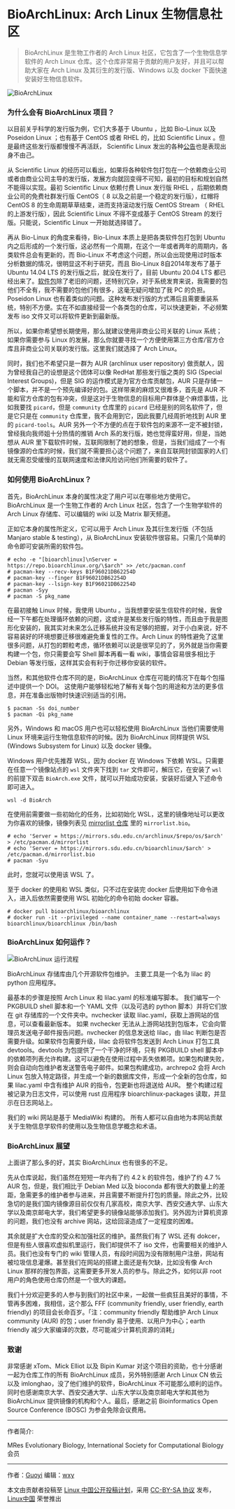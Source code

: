 [#]: subject: "BioArchLinux: Arch Linux 生物信息社区"
[#]: author: "Guoyi mailto:kuoi@bioarchlinux.org"
[#]: keywords: "基因 进化 生信 软件"
[#]: url: "发布后链接，由发布人填写"


BioArchLinux: Arch Linux 生物信息社区
======

> BioArchLinux 是生物工作者的 Arch Linux 社区，它包含了一个生物信息学软件的 Arch Linux 仓库。这个仓库非常易于贡献的用户友好，并且可以帮助大家在 Arch Linux 及其衍生的发行版、Windows 以及 docker 下面快速安装好生物信息软件。

![BioArchLinux](https://bioarchlinux.org/png/BOSC01.png)

### 为什么会有 BioArchLinux 项目？

以目前关乎科学的发行版为例，它们大多基于 Ubuntu ，比如 Bio-Linux 以及 Poseidon Linux ；也有基于 CentOS 或者 RHEL 的，比如 Scientific Linux 。但是最终这些发行版都慢慢不再活跃， Scientific Linux 发出的各种[公告](https://linux.web.cern.ch/)也是表现出身不由己。

从 Scientific Linux 的经历可以看出，如果将各种软件包打包在一个依赖商业公司或者由商业公司主导的发行版，发展方向就回变得不可知，最初的目标和规划自然不能得以实现。最初 Scientific Linux 依赖付费 Linux 发行版 RHEL ，后期依赖商业公司的免费社群发行版 CentOS（ 8 以及之前是一个稳定的发行版），红帽将 CentOS 8 的生命周期草草结束，进而支持滚动发行版 CentOS Stream （ RHEL 的上游发行版），因此 Scientific Linux 不得不变成基于 CentOS Stream 的发行版。只能说，Scientific Linux 一开始就选择错了。

再从 Bio-Linux 的角度来看待，Bio-Linux 本质上是把各类软件包打包到 Ubuntu 内之后形成的一个发行版，这必然有一个周期，在这个一年或者两年的周期内，各类软件总会有更新的，而 Bio-Linux 不考虑这个问题，所以会出现使用过时版本分析数据的情况，很明显这不利于研究，而且 Bio-Linux 8自2014年发布了基于 Ubuntu 14.04 LTS 的发行版之后，就没在发行了，目前 Ubuntu 20.04 LTS 都已经出来了。[软件包](http://environmentalomics.org/bio-linux-software-list/)除了老旧的问题，还特别冗杂，对于系统发育来说，我需要的包他们不全有，我不需要的包他们有很多，这毫无疑问增加了我 PC 的负担。Poseidon Linux 也有着类似的问题。这种发布发行版的方式滞后且需要重装系统，特别不方便。实在不如直接经营一个各类包的仓库，可以快速更新，不必频繁发布 iso 文件又可以将软件更新到最新版。

所以，如果你希望想长期使用，那么就建议使用非商业公司关联的 Linux 系统；如果你需要参与 Linux 的发展，那么你就要寻找一个方便使用第三方仓库/官方仓库且非商业公司关联的发行版。这里我们就选择了 Arch Linux。

同时，我们也不希望只是一群为 AUR (archlinux user repository) 做贡献人，因为曾经我自己的设想是这个团体可以像 RedHat 那些发行版之类的 SIG (Special Interest Groups)，但是 SIG 的运作模式是为官方仓库贡献包，AUR 只是存储一个脚本，并不是一个预先编译好的包。这样带来的麻烦又很难多，首先是 AUR 不能和官方仓库的包有冲突，但是这对于生物信息的目标用户群体是个麻烦事情，比如我要找 `picard`，但是 `community` 仓库里的 `picard` 已经是别的同名软件了，但是它只是在 `community` 仓库里，我不会用到它，因此我要几经周折地找到 AUR 里的 `picard-tools`。AUR 另外一个不方便的点在于软件包的来源不一定不被封锁，曾经我向我师姐十分热情的推销 Arch 系的发行版，她也觉得蛮好用，但是，当她想从 AUR 里下载软件时候，互联网限制了她的想象，但是，当我们组成了一个有镜像源的仓库的时候，我们就不需要担心这个问题了，来自互联网封锁国家的人们就无需忍受缓慢的互联网速度和法律风险访问他们所需要的软件了。 

### 如何使用 BioArchLinux？

首先，BioArchLinux 本身的属性决定了用户可以在哪些地方使用它。 BioArchLinux 是一个生物工作者的 Arch Linux 社区，包含了一个生物学软件的 Arch Linux 存储库、可以编辑的 wiki 以及 Matrix 聊天频道。

正如它本身的属性所定义，它可以用于 Arch Linux 及其衍生发行版（不包括 Manjaro stable & testing），从 BioArchLinux 安装软件很容易。只需几个简单的命令即可安装所需的软件包。

```
# echo -e "[bioarchlinux]\nServer = https://repo.bioarchlinux.org/\$arch" >> /etc/pacman.conf
# pacman-key --recv-keys B1F96021DB62254D
# pacman-key --finger B1F96021DB62254D
# pacman-key --lsign-key B1F96021DB62254D
# pacman -Syy
# pacman -S pkg_name
```

在最初接触 Linux 时候，我使用 Ubuntu 。当我想要安装生信软件的时候，我曾经一下午都在处理循环依赖的问题，这或许是某些发行版的特性，而且由于我是图形化安装的，我其实对未来怎么迁移系统并没有足够的把握，对于小白来说，好不容易装好的环境想要迁移很难避免重复性的工作。Arch Linux 的特性避免了这里很多问题，从打包的颗粒考虑，循环依赖可以说是很罕见的了，另外就是当你需要构建一个包，你只需要会写 Shell 脚本再看一看 wiki，事情会容易很多相比于 Debian 等发行版，这样其实会有利于你迁移你安装的软件。

当然，和其他软件仓库不同的是，BioArchLinux 仓库在可能的情况下在每个包描述中提供一个 DOI。 这使用户能够轻松地了解有关每个包的用途和方法的更多信息，并在准备出版物时快速识别适当的引用。

```
$ pacman -Ss doi_number
$ pacman -Qi pkg_name
```

另外，Windows 和 macOS 用户也可以轻松使用 BioArchLinux 当他们需要使用 Linux 环境来运行生物信息软件的时候。因为 BioArchLinux 同样提供 WSL (Windows Subsystem for Linux) 以及 docker 镜像。

Windows 用户优先推荐 WSL，因为 docker 在 Windows 下依赖 WSL。只需要在任意一个镜像站点的 `wsl` 文件夹下找到 `tar` 文件即可，解压它，在安装了 `wsl` 的前提下双击 `BioArch.exe` 文件，就可以开始成功安装，安装好后键入下述命令即可进入。

```
wsl -d BioArch
```

在使用前需要做一些初始化的任务，比如初始化 WSL，这里的镜像地址可以更改为你喜欢的镜像，镜像列表见 [mirrorlist 仓库](https://github.com/BioArchLinux/mirror) 里的 `mirrorlist.bio`。

```
# echo 'Server = https://mirrors.sdu.edu.cn/archlinux/$repo/os/$arch' > /etc/pacman.d/mirrorlist
# echo 'Server = https://mirrors.sdu.edu.cn/bioarchlinux/$arch' > /etc/pacman.d/mirrorlist.bio
# pacman -Syu
```

此时，您就可以使用该 WSL 了。

至于 docker 的使用和 WSL 类似，只不过在安装完 docker 后使用如下命令进入，进入后依然需要使用 WSL 初始化的命令初始 docker 容器。

```
# docker pull bioarchlinux/bioarchlinux
# docker run -it --privileged --name container_name --restart=always bioarchlinux/bioarchlinux /bin/bash
```

### BioArchLinux 如何运作？

![BioArchLinux 运行流程](https://bioarchlinux.org/png/BOSC02.png)

BioArchLinux 存储库由几个开源软件包维护。 主要工具是一个名为 lilac 的 python 应用程序。

最基本的步骤是按照 Arch Linux 和 lilac.yaml 的标准编写脚本。 我们编写一个 PKGBUILD shell 脚本和一个 YAML 文件（以及可选的 python 脚本）并将它们放在 git 存储库的一个文件夹中。nvchecker 读取 lilac.yaml，获取上游网站的信息，可以查看最新版本。 如果 nvchecker 无法从上游网站找到包版本，它会向管理员发送电子邮件报告问题。nvchecker 的信息发送给 lilac，由 lilac 判断包是否需要升级。如果软件包需要升级，lilac 会将软件包发送到 Arch Linux 打包工具 devtools。devtools 为包提供了一个干净的环境，只有 PKGBUILD shell 脚本中的依赖项列表允许构建。这可以避免在使用过程中丢失依赖项。如果包构建失败，则会自动向包维护者发送警告电子邮件。如果包构建成功，archrepo2 会将 Arch Linux 包放入特定路径，并生成一个新的数据库文件，形成一个全新的包仓库，如果 lilac.yaml 中含有维护 AUR 的指令，包更新也将退送给 AUR。 整个构建过程被记录为日志文件，可以使用 rust 应用程序 bioarchlinux-packages 读取，并显示在日志网站上。

我们的 wiki 网站是基于 MediaWiki 构建的。 所有人都可以自由地为本网站贡献关于生物信息学软件的使用以及生物信息学概念和术语。

### BioArchLinux 展望

上面讲了那么多的好，其实 BioArchLinux 也有很多的不足。

先从仓库说起，我们虽然在短短一年内有了约 4.2 k 的软件包，维护了约 4.7 % AUR 包，但是，我们相比于 Debian Med 以及 bioconda 都有很大的数量上的差距，急需更多的维护者参与进来，并且需要不断提升打包的质量。除此之外，比较急切的是我们国内镜像源目前仅仅有几家高校，南京大学、西安交通大学、山东大学以及南京邮电大学，我们希望更多的镜像站能够添加我们。另外因为计算机资源的问题，我们也没有 archive 网站，这给回滚造成了一定程度的困难。

其余就是扩大仓库的受众和加强社区的维护。虽然我们有了 WSL 还有 dokcer，但是有些人很喜欢虚拟机里运行，我们却提供不了 iso 文件，也需要相关的维护人员。我们也没有专门的 wiki 管理人员，有段时间因为没有限制用户注册，网站有被垃圾信息灌爆。甚至我们在网站的搭建上面还是有欠缺，比如没有像 Arch Linux 那样的搜包界面，这需要更多开发人员的参与。除此之外，如何以非 root 用户的角色使用仓库仍然是一个很大的课题。

我们十分欢迎更多的人参与到我们的社区中来，一起做一些疯狂且美好的事情，不管再多困难，我相信，这个那么 FFF (community friendly, user friendly, earth friendly) 的项目会长命百岁。「注：community friendly 帮助维护 Arch Linux community (AUR) 的包；user friendly 易于使用、以用户为中心；earth friendly 减少大家编译的次数，尽可能减少计算机资源的消耗」

### 致谢

非常感谢 xTom、Mick Elliot 以及 Bipin Kumar 对这个项目的资助，也十分感谢一起为仓库工作的所有 BioArchLinux 成员，另外特别感谢 Arch Linux CN 依云 以及 imlonghao，没了他们维护的软件，BioArchLinux 不可能那么顺利的运作。同时也感谢南京大学、西安交通大学、山东大学以及南京邮电大学和其他为 BioArchLinux 提供镜像的机构和个人。最后，感谢之前 Bioinformatics Open Source Conference (BOSC) 为参会免除会议费用。

---
作者简介:

MRes Evolutionary Biology, International Society for Computational Biology 会员

------

作者：[Guoyi](https://malacology.net)
编辑：[wxy](https://github.com/wxy)

本文由贡献者投稿至 [Linux 中国公开投稿计划](https://github.com/LCTT/Articles/)，采用 [CC-BY-SA 协议](https://creativecommons.org/licenses/by-sa/4.0/deed.zh) 发布，[Linux中国](https://linux.cn/) 荣誉推出
